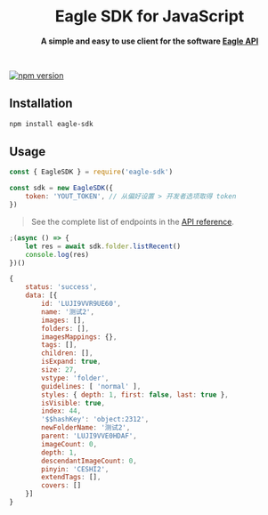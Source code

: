 <div align="center">
	<h1>Eagle SDK for JavaScript</h1>
	<p>
		<b>A simple and easy to use client for the software <a href="https://eagle.cool/"> Eagle API</a></b>
	</p>
	<br>
</div>

[![npm version](https://d25lcipzij17d.cloudfront.net/badge.svg?id=js&r=r&ts=1683906897&type=6e&v=0.0.4&x2=0)](https://www.npmjs.com/package/eagle-sdk)

## Installation

```sh
npm install eagle-sdk
```

## Usage

```js
const { EagleSDK } = require('eagle-sdk')

const sdk = new EagleSDK({
    token: 'YOUT_TOKEN', // 从偏好设置 > 开发者选项取得 token
})
```

> See the complete list of endpoints in the [API reference](https://www.yuque.com/augus-gsjgn/eagle-api/utghhy).

```js
;(async () => {
    let res = await sdk.folder.listRecent()
    console.log(res)
})()
```

```js
{
    status: 'success',
    data: [{
        id: 'LUJI9VVR9UE60',
        name: '测试2',
        images: [],
        folders: [],
        imagesMappings: {},
        tags: [],
        children: [],
        isExpand: true,
        size: 27,
        vstype: 'folder',
        guidelines: [ 'normal' ],
        styles: { depth: 1, first: false, last: true },
        isVisible: true,
        index: 44,
        '$$hashKey': 'object:2312',
        newFolderName: '测试2',
        parent: 'LUJI9VVE0HDAF',
        imageCount: 0,
        depth: 1,
        descendantImageCount: 0,
        pinyin: 'CESHI2',
        extendTags: [],
        covers: []
    }]
}


```
